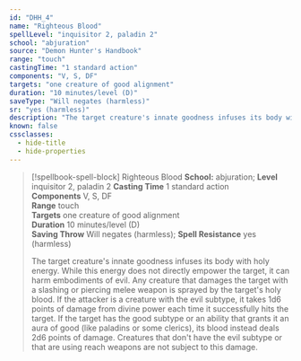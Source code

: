 ```yaml
---
id: "DHH_4"
name: "Righteous Blood"
spellLevel: "inquisitor 2, paladin 2"
school: "abjuration"
source: "Demon Hunter's Handbook"
range: "touch"
castingTime: "1 standard action"
components: "V, S, DF"
targets: "one creature of good alignment"
duration: "10 minutes/level (D)"
saveType: "Will negates (harmless)"
sr: "yes (harmless)"
description: "The target creature's innate goodness infuses its body with holy energy. While this energy does not directly empower the target, it can harm embodiments of evil. Any creature that damages the target with a slashing or piercing melee weapon is sprayed by the target's holy blood. If the attacker is a creature with the evil subtype, it takes 1d6 points of damage from divine power each time it successfully hits the target. If the target has the good subtype or an ability that grants it an aura of good (like paladins or some clerics), its blood instead deals 2d6 points of damage. Creatures that don't have the evil subtype or that are using reach weapons are not subject to this damage."
known: false
cssclasses:
  - hide-title
  - hide-properties
---
```


> [!spellbook-spell-block] Righteous Blood
> **School:** abjuration; **Level** inquisitor 2, paladin 2
> **Casting Time** 1 standard action  
> **Components** V, S, DF  
> **Range** touch  
> **Targets** one creature of good alignment  
> **Duration** 10 minutes/level (D)  
> **Saving Throw** Will negates (harmless); **Spell Resistance** yes (harmless)
> 
> The target creature's innate goodness infuses its body with holy energy. While this energy does not directly empower the target, it can harm embodiments of evil. Any creature that damages the target with a slashing or piercing melee weapon is sprayed by the target's holy blood. If the attacker is a creature with the evil subtype, it takes 1d6 points of damage from divine power each time it successfully hits the target. If the target has the good subtype or an ability that grants it an aura of good (like paladins or some clerics), its blood instead deals 2d6 points of damage. Creatures that don't have the evil subtype or that are using reach weapons are not subject to this damage.
